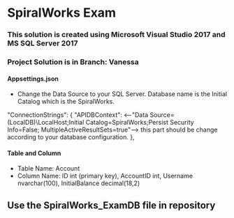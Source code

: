 # SpiralWorks Exam
### This solution is created using Microsoft Visual Studio 2017 and MS SQL Server 2017
### Project Solution is in Branch: Vanessa
#### Appsettings.json 
- Change the Data Source to your SQL Server. Database name is the Initial Catalog which is the SpiralWorks.

"ConnectionStrings": {
    "APIDBContext": <--"Data Source=(LocalDB)\\LocalHost;Initial Catalog=SpiralWorks;Persist Security Info=False; MultipleActiveResultSets=true"--> this part should be change according to your database configuration.
  },
  
#### Table and Column
- Table Name: Account
- Column Name: ID int (primary key), AccountID int, Username nvarchar(100), InitialBalance decimal(18,2) 

## Use the SpiralWorks_ExamDB file in repository
